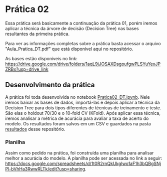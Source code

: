 # Prática 02
Essa prática será basicamente a continuação da prática 01, porém iremos aplicar a técnica da árvore de decisão (Decision Tree) nas bases resultantes da primeira prática.

Para ver as informações completas sobre a prática basta acessar o arquivo "Aula_Pratica_DT.pdf" que está disponível aqui no repositório.

As bases estão disponíveis no link: https://drive.google.com/drive/folders/1aqL9jJOSAXDsgoufgwPLSYuYexJPZRBx?usp=drive_link

## Desenvolvimento da prática
A prática foi toda desenvolvida no notebook [Pratica02_DT.ipynb](https://github.com/rikdantas/Aprendizagem-de-Maquinas/blob/main/IMD1101/Pratica_02/Aula_Pratica_DT.pdf). Nele iremos baixar as bases de dados, importá-las e depois aplicar a técnica da Decision Tree para dois tipos diferentes de técnicas de treinamento e teste.
São elas o holdout 70/30 e o 10-fold CV (KFold). Após aplicar essa técnica, iremos analisar a métrica de acurácia para avaliar a taxa de acerto do modelo. Os resultados foram salvos em um CSV e guardados na pasta [resultados](https://github.com/rikdantas/Aprendizagem-de-Maquinas/tree/main/IMD1101/Pratica_02/Resultados) desse repositório.

### Planilha
Assim como pedido na prática, foi construída uma planilha para analisar melhor a acurácia do modelo. A planilha pode ser acessada no link a seguir: https://docs.google.com/spreadsheets/d/1t0R2rnQkUkgIwo1aF1h3bQBgSNjPl-bVhHa3RwwRLTk/edit?usp=sharing.